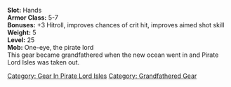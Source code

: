 <b>Slot:</b> Hands  
<b>Armor Class:</b> 5-7  
<b>Bonuses:</b> +3 Hitroll, improves chances of crit hit, improves aimed
shot skill  
<b>Weight:</b> 5  
<b>Level:</b> 25  
<b>Mob:</b> One-eye, the pirate lord  
This gear became grandfathered when the new ocean went in and Pirate
Lord Isles was taken out.

[Category: Gear In Pirate Lord
Isles](Category:_Gear_In_Pirate_Lord_Isles "wikilink") [Category:
Grandfathered Gear](Category:_Grandfathered_Gear "wikilink")
